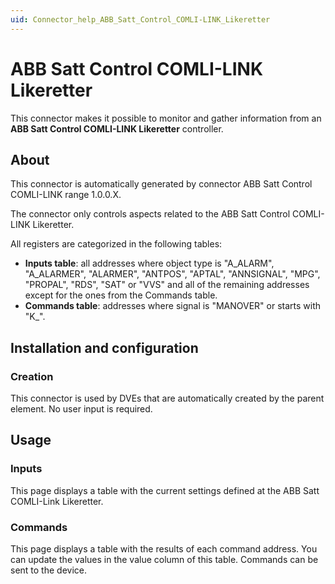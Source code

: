 ```yaml
---
uid: Connector_help_ABB_Satt_Control_COMLI-LINK_Likeretter
---
```


# ABB Satt Control COMLI-LINK Likeretter

This connector makes it possible to monitor and gather information from an **ABB Satt Control COMLI-LINK Likeretter** controller.

## About

This connector is automatically generated by connector ABB Satt Control COMLI-LINK range 1.0.0.X.

The connector only controls aspects related to the ABB Satt Control COMLI-LINK Likeretter.

All registers are categorized in the following tables:

- **Inputs table**: all addresses where object type is "A_ALARM", "A_ALARMER", "ALARMER", "ANTPOS", "APTAL", "ANNSIGNAL", "MPG", "PROPAL", "RDS", "SAT" or "VVS" and all of the remaining addresses except for the ones from the Commands table.
- **Commands table**: addresses where signal is "MANOVER" or starts with "K\_".

## Installation and configuration

### Creation

This connector is used by DVEs that are automatically created by the parent element. No user input is required.

## Usage

### Inputs

This page displays a table with the current settings defined at the ABB Satt COMLI-Link Likeretter.

### Commands

This page displays a table with the results of each command address. You can update the values in the value column of this table. Commands can be sent to the device.
